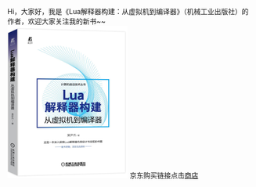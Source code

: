 Hi，大家好，我是《Lua解释器构建：从虚拟机到编译器》（机械工业出版社）的作者，欢迎大家关注我的新书~~  
![image](https://github.com/Manistein/Photos/raw/master/DailyUse/Lua/cover-04.png)
京东购买链接点击[商店](https://item.m.jd.com/product/13807126.html?gx=RnExlzJaOzKPydRP--twWzz4fQ1sgoXIajtG&ad_od=share&utm_source=androidapp&utm_medium=appshare&utm_campaign=t_335139774&utm_term=Wxfriends)
